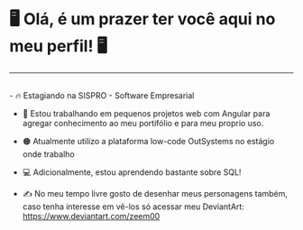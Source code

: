 <h1>🖥️ Olá, é um prazer ter você aqui no meu perfil! 🖥️</h1>
<hr>
<br>
<div>
  - 🔥 Estagiando na SISPRO - Software Empresarial

  - 💠 Estou trabalhando em pequenos projetos web com Angular para agregar conhecimento ao meu portifólio e para meu proprio uso.

  - 🟠 Atualmente utilizo a plataforma low-code OutSystems no estágio onde trabalho

  - 💻 Adicionalmente, estou aprendendo bastante sobre SQL!

  - ✍️ No meu tempo livre gosto de desenhar meus personagens também, caso tenha interesse em vê-los só acessar meu DeviantArt: https://www.deviantart.com/zeem00
</div>
